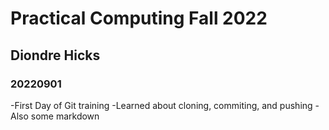 # Practical Computing Fall 2022
## Diondre Hicks
### 20220901

-First Day of Git training
-Learned about cloning, commiting, and pushing
-Also some markdown


